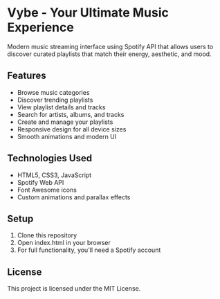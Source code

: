 # Vybe - Your Ultimate Music Experience

Modern music streaming interface using Spotify API that allows users to discover curated playlists that match their energy, aesthetic, and mood.

## Features

- Browse music categories
- Discover trending playlists
- View playlist details and tracks
- Search for artists, albums, and tracks
- Create and manage your playlists
- Responsive design for all device sizes
- Smooth animations and modern UI

## Technologies Used

- HTML5, CSS3, JavaScript
- Spotify Web API
- Font Awesome icons
- Custom animations and parallax effects

## Setup

1. Clone this repository
2. Open index.html in your browser
3. For full functionality, you'll need a Spotify account

## License

This project is licensed under the MIT License.
